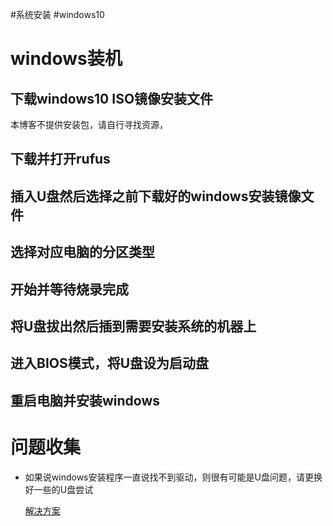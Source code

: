 #系统安装 #windows10 
# windows装机

## 下载windows10 ISO镜像安装文件

本博客不提供安装包，请自行寻找资源，


## 下载并打开rufus

## 插入U盘然后选择之前下载好的windows安装镜像文件

## 选择对应电脑的分区类型

## 开始并等待烧录完成

## 将U盘拔出然后插到需要安装系统的机器上

## 进入BIOS模式，将U盘设为启动盘

## 重启电脑并安装windows

# 问题收集

- 如果说windows安装程序一直说找不到驱动，则很有可能是U盘问题，请更换好一些的U盘尝试

  [解决方案](https://wap.zol.com.cn/ask/x_2425688.html)

